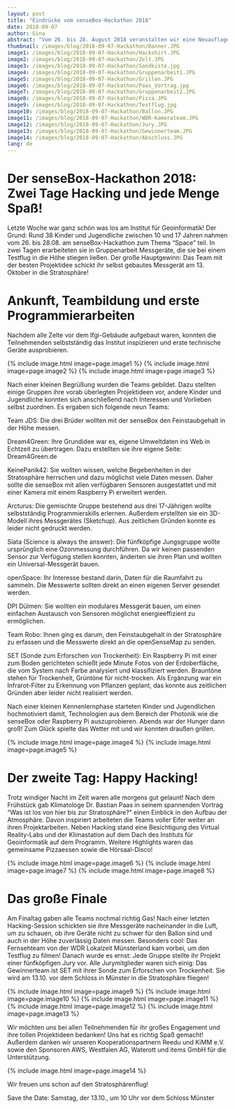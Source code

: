 ```yaml
---
layout: post
title: "Eindrücke vom senseBox-Hackathon 2018"
date: 2018-09-07
author: Gina
abstract: "Vom 26. bis 28. August 2018 veranstalten wir eine Neuauflage des senseBox Hackathons. Dieses Jahr lautete das Thema Space."
thumbnail: /images/blog/2018-09-07-Hackathon/Banner.JPG
image1: /images/blog/2018-09-07-Hackathon/Hackshirt.JPG
image2: /images/blog/2018-09-07-Hackathon/Zelt.JPG
image3: /images/blog/2018-09-07-Hackathon/Sandkiste.jpg
image4: /images/blog/2018-09-07-Hackathon/Gruppenarbeit1.JPG
image5: /images/blog/2018-09-07-Hackathon/Grillen.JPG
image6: /images/blog/2018-09-07-Hackathon/Paas_Vortrag.jpg
image7: /images/blog/2018-09-07-Hackathon/Gruppenarbeit2.JPG
image8: /images/blog/2018-09-07-Hackathon/Pizza.JPG
image9: /images/blog/2018-09-07-Hackathon/Testflug.jpg
image10: /images/blog/2018-09-07-Hackathon/Ballon.JPG
image11: /images/blog/2018-09-07-Hackathon/WDR-Kamerateam.JPG
image12: /images/blog/2018-09-07-Hackathon/Jury.JPG
image13: /images/blog/2018-09-07-Hackathon/Gewinnerteam.JPG
image14: /images/blog/2018-09-07-Hackathon/Abschluss.JPG
lang: de
---
```


Der senseBox-Hackathon 2018: Zwei Tage Hacking und jede Menge Spaß!
============
Letzte Woche war ganz schön was los am Institut für Geoinformatik! Der Grund: Rund 38 Kinder und Jugendliche zwischen 10 und 17 Jahren nahmen vom 26. bis 28.08. am senseBox-Hackathon zum Thema “Space” teil. In zwei Tagen erarbeiteten sie in Gruppenarbeit Messgeräte, die sie bei einem Testflug in die Höhe stiegen ließen. Der große Hauptgewinn: Das Team mit der besten Projektidee schickt ihr selbst gebautes Messgerät am 13. Oktober in die Stratosphäre!


Ankunft, Teambildung und erste Programmierarbeiten
============
Nachdem alle Zelte vor dem Ifgi-Gebäude aufgebaut waren, konnten die Teilnehmenden selbstständig das Institut inspizieren und erste technische Geräte ausprobieren.

{% include image.html image=page.image1 %}
{% include image.html image=page.image2 %}
{% include image.html image=page.image3 %}

Nach einer kleinen Begrüßung wurden die Teams gebildet. Dazu stellten einige Gruppen ihre vorab überlegten Projektideen vor, andere Kinder und Jugendliche konnten sich anschließend nach Interessen und Vorlieben selbst zuordnen. Es ergaben sich folgende neun Teams:

Team JDS: Die drei Brüder wollten mit der senseBox den Feinstaubgehalt in der Höhe messen.

Dream4Green: Ihre Grundidee war es, eigene Umweltdaten ins Web in Echtzeit zu übertragen. Dazu erstellten sie ihre eigene Seite: Dream4Green.de

KeinePanik42: Sie wollten wissen, welche Begebenheiten in der Stratosphäre herrschen und dazu möglichst viele Daten messen. Daher sollte die senseBox mit allen verfügbaren Sensoren ausgestattet und mit einer Kamera mit einem Raspberry Pi erweitert werden.

Arcturus: Die gemischte Gruppe bestehend aus drei 17-Jährigen wollte selbstständig Programmierskills erlernen. Außerdem erstellten sie ein 3D-Modell ihres Messgerätes (Sketchup). Aus zeitlichen Gründen konnte es leider nicht gedruckt werden.

Siata (Science is always the answer): Die fünfköpfige Jungsgruppe wollte ursprünglich eine Ozonmessung durchführen. Da wir keinen passenden Sensor zur Verfügung stellen konnten, änderten sie ihren Plan und wollten ein Universal-Messgerät bauen.

openSpace: Ihr Interesse bestand darin, Daten für die Raumfahrt zu sammeln. Die Messwerte sollten direkt an einen eigenen Server gesendet werden. 

DPI Dülmen: Sie wollten ein modulares Messgerät bauen, um einen einfachen Austausch von Sensoren möglichst energieeffizient zu ermöglichen.

Team Robo: Ihnen ging es darum, den Feinstaubgehalt in der Stratosphäre zu erfassen und die Messwerte direkt an die openSenseMap zu senden.

SET (Sonde zum Erforschen von Trockenheit): Ein Raspberry Pi mit einer zum Boden gerichteten schießt jede Minute Fotos von der Erdoberfläche, die vom System nach Farbe analysiert und klassifiziert werden. Brauntöne stehen für Trockenheit, Grüntöne für nicht-trocken. Als Ergänzung war ein Infrarot-Filter zu Erkennung von Pflanzen geplant, das konnte aus zeitlichen Gründen aber leider nicht realisiert werden.

Nach einer kleinen Kennenlernphase starteten Kinder und Jugendlichen hochmotiviert damit, Technologien aus dem Bereich der Photonik wie die senseBox oder Raspberry Pi auszuprobieren. Abends war der Hunger dann groß! Zum Glück spielte das Wetter mit und wir konnten draußen grillen.

{% include image.html image=page.image4 %}
{% include image.html image=page.image5 %}

Der zweite Tag: Happy Hacking!
============
Trotz windiger Nacht im Zelt waren alle morgens gut gelaunt! Nach dem Frühstück gab Klimatologe Dr. Bastian Paas in seinem spannenden Vortrag “Was ist los von hier bis zur Stratosphäre?" einen Einblick in den Aufbau der Atmosphäre. Davon inspiriert arbeiteten die Teams voller Eifer weiter an ihren Projektarbeiten. Neben Hacking stand eine Besichtigung des Virtual Reality-Labs und der Klimastation auf dem Dach des Instituts für Geoinformatik auf dem Programm. Weitere Highlights waren das gemeinsame Pizzaessen sowie die Hörsaal-Disco!

{% include image.html image=page.image6 %}
{% include image.html image=page.image7 %}
{% include image.html image=page.image8 %}

Das große Finale
============
Am Finaltag gaben alle Teams nochmal richtig Gas! Nach einer letzten Hacking-Session schickten sie ihre Messgeräte nacheinander in die Luft, um zu schauen, ob ihre Geräte nicht zu schwer für den Ballon sind und auch in der Höhe zuverlässig Daten messen. Besonders cool: Das Fernsehteam von der WDR Lokalzeit Münsterland kam vorbei, um den Testflug zu filmen! Danach wurde es ernst: Jede Gruppe stellte ihr Projekt einer fünfköpfigen Jury vor. Alle Jurymitglieder waren sich einig: Das Gewinnerteam ist SET mit ihrer Sonde zum Erforschen von Trockenheit. Sie wird am 13.10. vor dem Schloss in Münster in die Stratosphäre fliegen! 

{% include image.html image=page.image9 %} 
{% include image.html image=page.image10 %} 
{% include image.html image=page.image11 %} 
{% include image.html image=page.image12 %} 
{% include image.html image=page.image13 %} 

Wir möchten uns bei allen Teilnehmenden für ihr großes Engagement und ihre tollen Projektideen bedanken! Uns hat es richtig Spaß gemacht! Außerdem danken wir unseren Kooperationspartnern Reedu und KiMM e.V. sowie den Sponsoren AWS, Westfalen AG, Waterott und items GmbH für die Unterstützung.

{% include image.html image=page.image14 %} 

Wir freuen uns schon auf den Stratosphärenflug! 

Save the Date: Samstag, der 13.10., um 10 Uhr vor dem Schloss Münster

